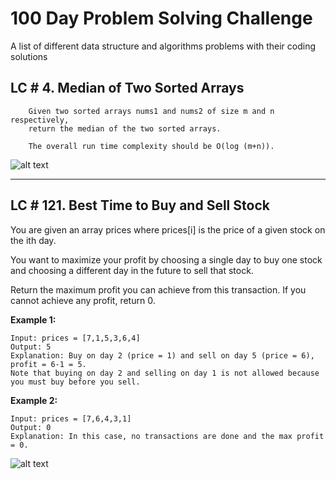 # 100 Day Problem Solving Challenge
A list of different data structure and algorithms problems with their coding solutions

## LC # 4.  Median of Two Sorted Arrays

        Given two sorted arrays nums1 and nums2 of size m and n respectively, 
        return the median of the two sorted arrays.

        The overall run time complexity should be O(log (m+n)).

![alt text](https://github.com/nthreads/100DaysChallenge/blob/master/leetcode/images/2.%20MedianOfArrays.jpg)

___

## LC # 121. Best Time to Buy and Sell Stock

You are given an array prices where prices[i] is the price of a given stock on the ith day.

You want to maximize your profit by choosing a single day to buy one stock and choosing a different day in the future to sell that stock.

Return the maximum profit you can achieve from this transaction. If you cannot achieve any profit, return 0.

  **Example 1:**
  ```
  Input: prices = [7,1,5,3,6,4]
  Output: 5
  Explanation: Buy on day 2 (price = 1) and sell on day 5 (price = 6), profit = 6-1 = 5.
  Note that buying on day 2 and selling on day 1 is not allowed because you must buy before you sell.
  ```

  **Example 2:**
  ```
  Input: prices = [7,6,4,3,1]
  Output: 0
  Explanation: In this case, no transactions are done and the max profit = 0.
  ```

![alt text](https://github.com/nthreads/100DaysChallenge/blob/master/leetcode/images/1.%20BestTimeToBuySellStock.jpg)

